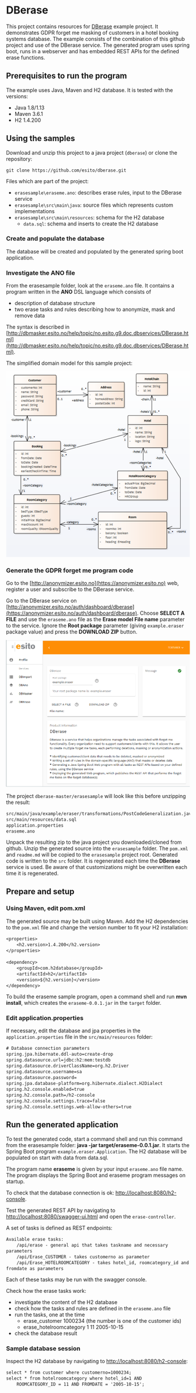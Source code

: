 # DBerase

This project contains resources for [DBerase](http://www.esito.no/dberase) example project. It demonstrates GDPR forget me masking of customers in a hotel booking systems database. The example consists of the combination of this github project and use of the DBerase service. The generated program uses spring boot, runs in a webserver and has embedded REST APIs for the defined erase functions. 

## Prerequisites to run the program ##

The example uses Java, Maven and H2 database. It is tested with the versions:

- Java 1.8/1.13
- Maven 3.6.1
- H2 1.4.200

## Using the samples ##

Download and unzip this project to a java project (`dberase`) or clone the repository: 

	git clone https://github.com/esito/dberase.git

Files which are part of the project:

- `erasesample\eraseme.ano`: describes erase rules, input to the DBerase service
- `erasesample\src\main\java`: source files which represents custom implementations
- `erasesample\src\main\resources`: schema for the H2 database
	- `data.sql`: schema and inserts to create the H2 database

### Create and populate the database ###

The database will be created and populated by the generated spring boot application.

### Investigate the ANO file ###

From the erasesample folder, look at the `eraseme.ano` file. It contains a program written in the **ANO** DSL language which consists of

- description of database structure
- two erase tasks and rules describing how to anonymize, mask and remove data

The syntax is described in [http://dbmasker.esito.no/help/topic/no.esito.g9.doc.dbservices/DBerase.html](http://dbmasker.esito.no/help/topic/no.esito.g9.doc.dbservices/DBerase.html). 

The simplified domain model for this sample project:

![Database structure](images/hotelsample.png)

### Generate the GDPR forget me program code ###

Go to the [http://anonymizer.esito.no](https://anonymizer.esito.no) web, register a user and subscribe to the DBerase service.

Go to the DBerase service on [http://anonymizer.esito.no/auth/dashboard/dberase](https://anonymizer.esito.no/auth/dashboard/dberase). Choose **SELECT A FILE** and use the `eraseme.ano` file as the **Erase model File name** parameter to the service. Ignore the **Root package** parameter (giving `example.eraser` package value) and press the **DOWNLOAD ZIP** button.

![DBerase service](images/dberaseweb.png)

The project `dberase-master/erasesample` will look like this before unzipping the result:

	src/main/java/example/eraser/transformations/PostCodeGeneralization.java
	src/main/resources/data.sql
	application.properties
	eraseme.ano

Unpack the resulting zip to the java project you downloaded/cloned from github. Unzip the generated source into the `erasesample` folder. The `pom.xml` and `readme.md` will be copied to the `erasesample` project root. Generated code is written to the `src` folder. It is regenerated each time the **DBerase** service is used. Be aware of that customizations might be overwritten each time it is regenerated. 

## Prepare and setup ##

### Using Maven, edit pom.xml ###

The generated source may be built using Maven. Add the H2 dependencies to the `pom.xml` file and change the version number to fit your H2 installation:

    <properties>
        <h2.version>1.4.200</h2.version>
    </properties>
    
    <dependency>
        <groupId>com.h2database</groupId>
        <artifactId>h2</artifactId>
        <version>${h2.version}</version>
    </dependency>

To build the eraseme sample program, open a command shell and run **mvn install**, which creates the `eraseme-0.0.1.jar` in the `target` folder.

### Edit application.properties ###

If necessary, edit the database and jpa properties in the `application.properties` file in the `src/main/resources` folder:

	# Database connection parameters
	spring.jpa.hibernate.ddl-auto=create-drop
	spring.datasource.url=jdbc:h2:mem:testdb
	spring.datasource.driverClassName=org.h2.Driver
	spring.datasource.username=sa
	spring.datasource.password=
	spring.jpa.database-platform=org.hibernate.dialect.H2Dialect
	spring.h2.console.enabled=true
	spring.h2.console.path=/h2-console
	spring.h2.console.settings.trace=false
	spring.h2.console.settings.web-allow-others=true

## Run the generated application ##

To test the generated code, start a command shell and run this command from the erasesample folder: **java -jar target/eraseme-0.0.1.jar**. It starts the Spring Boot program `example.eraser.Application`. The H2 database will be populated on start with data from data.sql.

The program name **eraseme** is given by your input `eraseme.ano` file name. The program displays the Spring Boot and eraseme program messages on startup.

To check that the database connection is ok: [http://localhost:8080/h2-console](http://localhost:8080/h2-console).

Test the generated REST API by navigating to [http://localhost:8080/swagger-ui.html](http://localhost:8080/swagger-ui.html) and open the `erase-controller`.

A set of tasks is defined as REST endpoints:

	Available erase tasks:
		/api/erase - general api that takes taskname and necessary parameters 
		/api/Erase_CUSTOMER - takes customerno as parameter
		/api/Erase_HOTELROOMCATEGORY - takes hotel_id, roomcategory_id and fromdate as parameters

Each of these tasks may be run with the swagger console.

Check how the erase tasks work:

- investigate the content of the H2 database
- check how the tasks and rules are defined in the `eraseme.ano` file
- run the tasks, one at the time
	- erase_customer 1000234 (the number is one of the customer ids)
	- erase_hotelroomcategory 1 11 2005-10-15
- check the database result

### Sample database session ###

Inspect the H2 database by navigating to [http://localhost:8080/h2-console](http://localhost:8080/h2-console):

	select * from customer where customerno=1000234;
	select * from hotelroomcategory where hotel_id=1 AND 
		ROOMCATEGORY_ID = 11 AND FROMDATE = '2005-10-15';